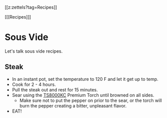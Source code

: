 [[z:zettels?tag=Recipes]]

[[[Recipes]]]

# Sous Vide

Let's talk sous vide recipes. 

## Steak

- In an instant pot, set the temperature to 120 F and let it get up to temp. 
- Cook for 2 - 4 hours.
- Pull the steak out and rest for 15 minutes.
- Sear using the [TS8000KC](https://www.homedepot.com/p/Bernzomatic-TS8000KC-Premium-Torch-Kit-336638/205683985) Premium Torch until browned on all sides.
    - Make sure not to put the pepper on prior to the sear, or the torch will burn the pepper creating a bitter, unpleasant flavor. 
- EAT!

